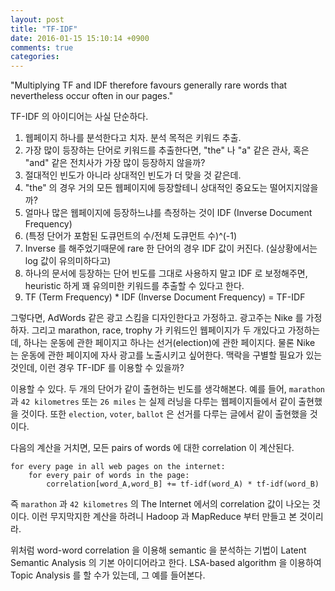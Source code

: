 ```yaml
---
layout: post
title: "TF-IDF"
date: 2016-01-15 15:10:14 +0900
comments: true
categories: 
---
```


"Multiplying TF and IDF therefore favours generally rare words that nevertheless occur often in our pages."

TF-IDF 의 아이디어는 사실 단순하다.

1. 웹페이지 하나를 분석한다고 치자. 분석 목적은 키워드 추출.
2. 가장 많이 등장하는 단어로 키워드를 추출한다면, "the" 나 "a" 같은 관사, 혹은 "and" 같은 전치사가 가장 많이 등장하지 않을까?
3. 절대적인 빈도가 아니라 상대적인 빈도가 더 맞을 것 같은데.
4. "the" 의 경우 거의 모든 웹페이지에 등장할테니 상대적인 중요도는 떨어지지않을까?
5. 얼마나 많은 웹페이지에 등장하느냐를 측정하는 것이 IDF (Inverse Document Frequency)
6. (특정 단어가 포함된 도큐먼트의 수/전체 도큐먼트 수)^(-1)
7. Inverse 를 해주었기때문에 rare 한 단어의 경우 IDF 값이 커진다. (실상황에서는 log 값이 유의미하다고)
8. 하나의 문서에 등장하는 단어 빈도를 그대로 사용하지 말고 IDF 로 보정해주면, heuristic 하게 꽤 유의미한 키워드를 추출할 수 있다고 한다.
9. TF (Term Frequency) * IDF (Inverse Document Frequency) = TF-IDF

그렇다면, AdWords 같은 광고 스킴을 디자인한다고 가정하고. 광고주는 Nike 를 가정하자. 그리고 marathon, race, trophy 가 키워드인 웹페이지가 두 개있다고 가정하는데, 하나는 운동에 관한 페이지고 하나는 선거(election)에 관한 페이지다. 물론 Nike 는 운동에 관한 페이지에 자사 광고를 노출시키고 싶어한다. 맥락을 구별할 필요가 있는 것인데, 이런 경우 TF-IDF 를 이용할 수 있을까?

이용할 수 있다. 두 개의 단어가 같이 출현하는 빈도를 생각해본다. 예를 들어, `marathon` 과 `42 kilometres` 또는 `26 miles` 는 실제 러닝을 다루는 웹페이지들에서 같이 출현했을 것이다. 또한 `election`, `voter`, `ballot` 은 선거를 다루는 글에서 같이 출현했을 것이다.

다음의 계산을 거치면, 모든 pairs of words 에 대한 correlation 이 계산된다.

```
for every page in all web pages on the internet:
    for every pair of words in the page:
        correlation[word_A,word_B] += tf-idf(word_A) * tf-idf(word_B)
```        

즉 `marathon` 과 `42 kilometres` 의 The Internet 에서의 correlation 값이 나오는 것이다. 이런 무지막지한 계산을 하려니 Hadoop 과 MapReduce 부터 만들고 본 것이리라.

위처럼 word-word correlation 을 이용해 semantic 을 분석하는 기법이 Latent Semantic Analysis 의 기본 아이디어라고 한다. LSA-based algorithm 을 이용하여 Topic Analysis 를 할 수가 있는데, 그 예를 들어본다.
